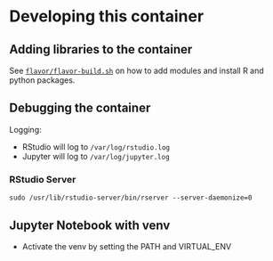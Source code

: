 # Developing this container

## Adding libraries to the container


See [`flavor/flavor-build.sh`](flavor/flavor-build.sh) on how to add modules and install
R and python packages.


## Debugging the container

Logging:
- RStudio will log to `/var/log/rstudio.log`
- Jupyter will log to `/var/log/jupyter.log`

### RStudio Server

```
sudo /usr/lib/rstudio-server/bin/rserver --server-daemonize=0
```



## Jupyter Notebook with venv

- Activate the venv by setting the PATH and VIRTUAL_ENV